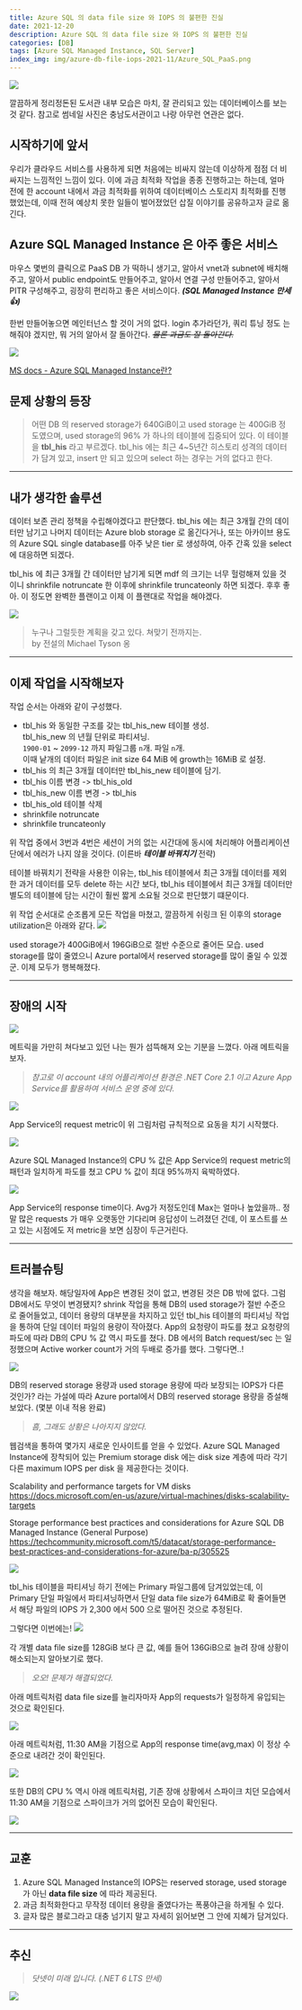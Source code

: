 ```yaml
---
title: Azure SQL 의 data file size 와 IOPS 의 불편한 진실
date: 2021-12-20
description: Azure SQL 의 data file size 와 IOPS 의 불편한 진실
categories: [DB]
tags: [Azure SQL Managed Instance, SQL Server]
index_img: img/azure-db-file-iops-2021-11/Azure_SQL_PaaS.png
---
```


![](img/azure-db-file-iops-2021-11/library.chungnam.png)

깔끔하게 정리정돈된 도서관 내부 모습은 마치, 잘 관리되고 있는 데이터베이스를 보는 것 같다. 참고로 썸네일 사진은 충남도서관이고 나랑 아무런 연관은 없다.

## 시작하기에 앞서

우리가 클라우드 서비스를 사용하게 되면 처음에는 비싸지 않는데 이상하게 점점 더 비싸지는 느낌적인 느낌이 있다. 이에 과금 최적화 작업을 종종 진행하고는 하는데, 얼마 전에 한 account 내에서 과금 최적화를 위하여 데이터베이스 스토리지 최적화를 진행했었는데, 이때 전혀 예상치 못한 일들이 벌어졌었던 삽질 이야기를 공유하고자 글로 옮긴다.

## Azure SQL Managed Instance 은 아주 좋은 서비스

마우스 몇번의 클릭으로 PaaS DB 가 떡하니 생기고, 알아서 vnet과 subnet에 배치해주고, 알아서 public endpoint도 만들어주고, 알아서 연결 구성 만들어주고, 알아서 PITR 구성해주고, 굉장히 편리하고 좋은 서비스이다. ***(SQL Managed Instance 만세👍)***

한번 만들어놓으면 메인터넌스 할 것이 거의 없다. login 추가라던가, 쿼리 튜닝 정도 는 해줘야 겠지만, 뭐 거의 알아서 잘 돌아간다. *~~물론 과금도 잘 돌아간다.~~*

![](img/azure-db-file-iops-2021-11/Azure_SQL_PaaS.png)

[MS docs - Azure SQL Managed Instance란?](https://docs.microsoft.com/ko-kr/azure/azure-sql/managed-instance/sql-managed-instance-paas-overview)

## 문제 상황의 등장

>어떤 DB 의 reserved storage가 640GiB이고 used storage 는 400GiB 정도였으며, used storage의 96% 가 하나의 테이블에 집중되어 있다. 이 테이블을 **tbl_his** 라고 부르겠다. tbl_his 에는 최근 4~5년간 히스토리 성격의 데이터가 담겨 있고, insert 만 되고 있으며 select 하는 경우는 거의 없다고 한다.

---

## 내가 생각한 솔루션

데이터 보존 관리 정책을 수립해야겠다고 판단했다. tbl_his 에는 최근 3개월 간의 데이터만 남기고 나머지 데이터는 Azure blob storage 로 옮긴다거나, 또는 아카이브 용도의 Azure SQL single database를 아주 낮은 tier 로 생성하여, 아주 간혹 있을 select 에 대응하면 되겠다.

tbl_his 에 최근 3개월 간 데이터만 남기게 되면 mdf 의 크기는 너무 헐렁해져 있을 것이니 shrinkfile notruncate 한 이후에 shrinkfile truncateonly 하면 되겠다. 후후 좋아. 이 정도면 완벽한 플랜이고 이제 이 플랜대로 작업을 해야겠다.

![](img/azure-db-file-iops-2021-11/Everyone_has_a_plan.png)
>누구나 그럴듯한 계획을 갖고 있다. 쳐맞기 전까지는.  
by 전설의 Michael Tyson 옹

---

## 이제 작업을 시작해보자

작업 순서는 아래와 같이 구성했다.

- tbl_his 와 동일한 구조를 갖는 tbl_his_new 테이블 생성.  
tbl_his_new 의 년월 단위로 파티셔닝.  
`1900-01` ~ `2099-12` 까지 파일그룹 `n`개. 파일 `n`개.  
이때 낱개의 데이터 파일은 init size 64 MiB 에 growth는 16MiB 로 설정.
- tbl_his 의 최근 3개월 데이터만 tbl_his_new 테이블에 담기.
- tbl_his 이름 변경 -> tbl_his_old
- tbl_his_new 이름 변경 -> tbl_his
- tbl_his_old 테이블 삭제
- shrinkfile notruncate
- shrinkfile truncateonly

위 작업 중에서 3번과 4번은 세션이 거의 없는 시간대에 동시에 처리해야 어플리케이션 단에서 에러가 나지 않을 것이다.
(이른바 ***테이블 바꿔치기*** 전략)

테이블 바꿔치기 전략을 사용한 이유는, tbl_his 테이블에서 최근 3개월 데이터를 제외한 과거 데이터를 모두 delete 하는 시간 보다, tbl_his 테이블에서 최근 3개월 데이터만 별도의 테이블에 담는 시간이 훨씬 짧게 소요될 것으로 판단했기 떄문이다.

위 작업 순서대로 순조롭게 모든 작업을 마쳤고, 깔끔하게 쉬링크 된 이후의 storage utilization은 아래와 같다.
![](img/azure-db-file-iops-2021-11/storage_check.png)

used storage가 400GiB에서 196GiB으로 절반 수준으로 줄어든 모습. used storage를 많이 줄였으니 Azure portal에서 reserved storage를 많이 줄일 수 있겠군. 이제 모두가 행복해졌다.

---

## 장애의 시작

![](img/azure-db-file-iops-2021-11/developer_horror.png)

메트릭을 가만히 쳐다보고 있던 나는 뭔가 섬뜩해져 오는 기분을 느꼈다. 아래 메트릭을 보자.
>*참고로 이 account 내의 어플리케이션 환경은 .NET Core 2.1 이고 Azure App Service를 활용하여 서비스 운영 중에 있다.*

![](img/azure-db-file-iops-2021-11/metric_01.png)

App Service의 request metric이 위 그림처럼 규칙적으로 요동을 치기 시작했다.

![](img/azure-db-file-iops-2021-11/metric_02.png)

Azure SQL Managed Instance의 CPU % 값은 App Service의 request metric의 패턴과 일치하게 파도를 쳤고 CPU % 값이 최대 95%까지 육박하였다.

![](img/azure-db-file-iops-2021-11/metric_03.png)

App Service의 response time이다. Avg가 저정도인데 Max는 얼마나 높았을까.. 정말 많은 requests 가 매우 오랫동안 기다리며 응답성이 느려졌던 건데, 이 포스트를 쓰고 있는 시점에도 저 metric을 보면 심장이 두근거린다.

---

## 트러블슈팅

생각을 해보자. 해당일자에 App은 변경된 것이 없고, 변경된 것은 DB 밖에 없다. 그럼 DB에서도 무엇이 변경됐지? shrink 작업을 통해 DB의 used storage가 절반 수준으로 줄어들었고, 데이터 용량의 대부분을 차지하고 있던 tbl_his 테이블의 파티셔닝 작업을 통하여 단일 데이터 파일의 용량이 작아졌다. App의 요청량이 파도를 쳤고 요청량의 파도에 따라 DB의 CPU % 값 역시 파도를 쳤다. DB 에서의 Batch request/sec 는 일정했으며 Active worker count가 거의 두배로 증가를 했다. 그렇다면..!

![](img/azure-db-file-iops-2021-11/idea_flash.png)

DB의 reserved storage 용량과 used storage 용량에 따라 보장되는 IOPS가 다른 것인가? 라는 가설에 따라 Azure portal에서 DB의 reserved storage 용량을 증설해보았다. (몇분 이내 적용 완료)

>*흠, 그래도 상황은 나아지지 않았다.*

웹검색을 통하여 몇가지 새로운 인사이트를 얻을 수 있었다. Azure SQL Managed Instance에 장착되어 있는 Premium storage disk 에는 disk size 계층에 따라 각기 다른 maximum IOPS per disk 을 제공한다는 것이다.

Scalability and performance targets for VM disks  
https://docs.microsoft.com/en-us/azure/virtual-machines/disks-scalability-targets

Storage performance best practices and considerations for Azure SQL DB Managed Instance (General Purpose)  
https://techcommunity.microsoft.com/t5/datacat/storage-performance-best-practices-and-considerations-for-azure/ba-p/305525

![](img/azure-db-file-iops-2021-11/Premium_unmanaged_disks_Per-disk_limits.png)

tbl_his 테이블을 파티셔닝 하기 전에는 Primary 파일그룹에 담겨있었는데, 이 Primary 단일 파일에서 파티셔닝하면서 단일 data file size가 64MiB로 확 줄어들면서 해당 파일의 IOPS 가 2,300 에서 500 으로 떨어진 것으로 추정된다.

그렇다면 이번에는!
![](img/azure-db-file-iops-2021-11/idea_flash.png)

각 개별 data file size를 128GiB 보다 큰 값, 예를 들어 136GiB으로 늘려 장애 상황이 해소되는지 알아보기로 했다.

>*오오! 문제가 해결되었다.*

아래 메트릭처럼 data file size를 늘리자마자 App의 requests가 일정하게 유입되는 것으로 확인된다.

![](img/azure-db-file-iops-2021-11/metric_normal_03.png)

아래 메트릭처럼, 11:30 AM을 기점으로 App의 response time(avg,max) 이 정상 수준으로 내려간 것이 확인된다.

![](img/azure-db-file-iops-2021-11/metric_normal_05.png)

또한 DB의 CPU % 역시 아래 메트릭처럼, 기존 장애 상황에서 스파이크 치던 모습에서 11:30 AM을 기점으로 스파이크가 거의 없어진 모습이 확인된다.

![](img/azure-db-file-iops-2021-11/metric_normal_04.png)

---

## 교훈

1. Azure SQL Managed Instance의 IOPS는 reserved storage, used storage가 아닌 __data file size__ 에 따라 제공된다.
1. 과금 최적화한다고 무작정 데이터 용량을 줄였다가는 폭풍야근을 하게될 수 있다.
1. 글자 많은 블로그라고 대충 넘기지 말고 자세히 읽어보면 그 안에 지혜가 담겨있다.

---

## 추신
>*닷넷이 미래 입니다. (.NET 6 LTS 만세)*

![](img/azure-db-file-iops-2021-11/dotnet_is_future.png)
